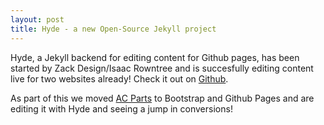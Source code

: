 ```yaml
---
layout: post
title: Hyde - a new Open-Source Jekyll project
---
```


Hyde, a Jekyll backend for editing content for Github pages, has been started by Zack Design/Isaac Rowntree and is succesfully editing content live for two websites already! Check it out on [Github](https://github.com/isaacrowntree/hyde/).

As part of this we moved [AC Parts](http://acparts.com.au) to Bootstrap and Github Pages and are editing it with Hyde and seeing a jump in conversions!
